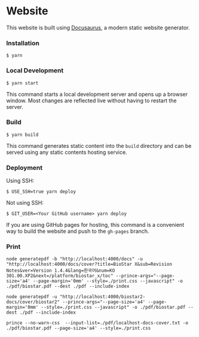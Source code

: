 # Website

This website is built using [Docusaurus](https://docusaurus.io/), a modern static website generator.

### Installation

```
$ yarn
```

### Local Development

```
$ yarn start
```

This command starts a local development server and opens up a browser window. Most changes are reflected live without having to restart the server.

### Build

```
$ yarn build
```

This command generates static content into the `build` directory and can be served using any static contents hosting service.

### Deployment

Using SSH:

```
$ USE_SSH=true yarn deploy
```

Not using SSH:

```
$ GIT_USER=<Your GitHub username> yarn deploy
```

If you are using GitHub pages for hosting, this command is a convenient way to build the website and push to the `gh-pages` branch.


### Print

```
node generatepdf -b "http://localhost:4000/docs" -u "http://localhost:4000/docs/cover?title=BioStar X&sub=Revision Notes&ver=Version 1.4.4&lang=한국어&num=KO 301.00.XP2&next=/platform/biostar_x/toc" --prince-args="--page-size='a4' --page-margin='0mm' --style=./print.css --javascript" -o ./pdf/biostar.pdf --dest ./pdf --include-index

node generatepdf -u "http://localhost:4000/biostar2-docs/cover/biostar2" --prince-args="--page-size='a4' --page-margin='0mm' --style=./print.css --javascript" -o ./pdf/biostar.pdf --dest ./pdf --include-index

prince --no-warn-css  --input-list=./pdf/localhost-docs-cover.txt -o ./pdf/biostar.pdf --page-size='a4' --style=./print.css
```